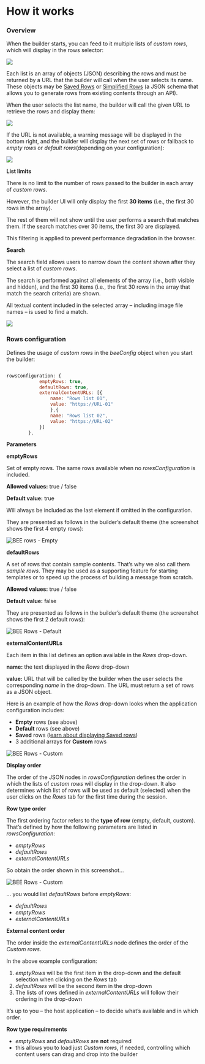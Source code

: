 # How it works

### Overview <a href="#overview" id="overview"></a>

When the builder starts, you can feed to it multiple lists of _custom rows_, which will display in the rows selector:

![](https://docs.beefree.io/wp-content/uploads/2018/04/CR\_config\_list-1024x405.jpg)

Each list is an array of objects (JSON) describing the rows and must be returned by a URL that the builder will call when the user selects its name.\
These objects may be [Saved Rows](../saved-rows/) or [Simplified Rows](generating-custom-rows-from-existing-content.md) (a JSON schema that allows you to generate rows from existing contents through an API).

When the user selects the list name, the builder will call the given URL to retrieve the rows and display them:

![](https://docs.beefree.io/wp-content/uploads/2018/04/rows\_displaying-442x1024.jpg)

If the URL is not available, a warning message will be displayed in the bottom right, and the builder will display the next set of rows or fallback to _empty rows_ or _default rows_(depending on your configuration):

![](https://docs.beefree.io/wp-content/uploads/2018/04/Error-warning-300x61.jpg)

**List limits**

There is no limit to the number of rows passed to the builder in each array of _custom rows_.

However, the builder UI will only display the first **30 items** (i.e., the first 30 rows in the array).

The rest of them will not show until the user performs a search that matches them. If the search matches over 30 items, the first 30 are displayed.

This filtering is applied to prevent performance degradation in the browser.

**Search**

The search field allows users to narrow down the content shown after they select a list of _custom rows_.

The search is performed against all elements of the array (i.e., both visible and hidden), and the first 30 items (i.e., the first 30 rows in the array that match the search criteria) are shown.

All textual content included in the selected array – including image file names – is used to find a match.

![](https://docs.beefree.io/wp-content/uploads/2018/04/CR\_search.png)

### Rows configuration <a href="#rows-configuration" id="rows-configuration"></a>

Defines the usage of _custom rows_ in the _beeConfig_ object when you start the builder:

```javascript

rowsConfiguration: {
            emptyRows: true,
            defaultRows: true,         
            externalContentURLs: [{
                name: "Rows list 01",
                value: "https://URL-01"
                },{
                name: "Rows list 02",
                value: "https://URL-02"
            }]         
        },

```

**Parameters**

**emptyRows**

Set of empty rows. The same rows available when no _rowsConfiguration_ is included.

**Allowed values:** true / false

**Default value:** true

Will always be included as the last element if omitted in the configuration.

They are presented as follows in the builder’s default theme (the screenshot shows the first 4 empty rows):

![BEE rows - Empty](https://docs.beefree.io/wp-content/uploads/2020/01/rows\_empty.png)

**defaultRows**

A set of rows that contain sample contents. That’s why we also call them _sample rows_. They may be used as a supporting feature for starting templates or to speed up the process of building a message from scratch.

**Allowed values:** true / false

**Default value:** false

They are presented as follows in the builder’s default theme (the screenshot shows the first 2 default rows):

![BEE Rows - Default](https://docs.beefree.io/wp-content/uploads/2020/01/rows\_default.png)

**externalContentURLs**

Each item in this list defines an option available in the _Rows_ drop-down.

**name:** the text displayed in the _Rows_ drop-down

**value:** URL that will be called by the builder when the user selects the corresponding _name_ in the drop-down. The URL must return a set of rows as a JSON object.

Here is an example of how the _Rows_ drop-down looks when the application configuration includes:

* **Empty** rows (see above)
* **Default** rows (see above)
* **Saved** rows (l[earn about displaying Saved rows](displaying-saved-rows.md))
* 3 additional arrays for **Custom** rows

![BEE Rows - Custom](https://docs.beefree.io/wp-content/uploads/2020/01/rows\_custom.png)

**Display order**

The order of the JSON nodes in _rowsConfiguration_ defines the order in which the lists of _custom rows_ will display in the drop-down. It also determines which list of rows will be used as default (selected) when the user clicks on the _Rows_ tab for the first time during the session.

**Row type order**

The first ordering factor refers to the **type of row** (empty, default, custom). That’s defined by how the following parameters are listed in _rowsConfiguration_:

* _emptyRows_
* _defaultRows_
* _externalContentURLs_

So obtain the order shown in this screenshot…

![BEE Rows - Custom](https://docs.beefree.io/wp-content/uploads/2020/01/rows\_custom.png)

… you would list _defaultRows_ before _emptyRows_:

* _defaultRows_
* _emptyRows_
* _externalContentURLs_

**External content order**

The order inside the _externalContentURLs_ node defines the order of the _Custom rows_.

In the above example configuration:

1. _emptyRows_ will be the first item in the drop-down and the default selection when clicking on the _Rows_ tab
2. _defaultRows_ will be the second item in the drop-down
3. The lists of rows defined in _externalContentURLs_ will follow their ordering in the drop-down

It’s up to you – the host application – to decide what’s available and in which order.

**Row type requirements**

* _emptyRows_ and _defaultRows_ are **not** required
* this allows you to load just _Custom rows_, if needed, controlling which content users can drag and drop into the builder

